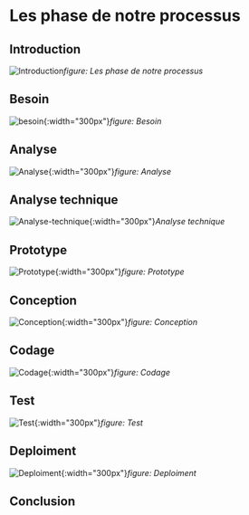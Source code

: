 # Les phase de notre processus

## Introduction
![Introduction](../6.Expose-des-phase-de-notre-processus/images/Exposé-des-phase-de-notre-processus.png)*figure: Les phase de notre processus*

## Besoin
![besoin](../6.Expose-des-phase-de-notre-processus/images/besoin.png){:width="300px"}*figure: Besoin*


## Analyse 
![Analyse](../6.Expose-des-phase-de-notre-processus/images/analyse.png){:width="300px"}*figure: Analyse*


## Analyse technique
![Analyse-technique](../6.Expose-des-phase-de-notre-processus/images/analyse-technique.png){:width="300px"}*Analyse technique*

## Prototype
![Prototype](../6.Expose-des-phase-de-notre-processus/images/Prototype.png){:width="300px"}*figure: Prototype*


## Conception
![Conception](../6.Expose-des-phase-de-notre-processus/images/conception.png){:width="300px"}*figure: Conception*


## Codage
![Codage](../6.Expose-des-phase-de-notre-processus/images/codage.png){:width="300px"}*figure: Codage*

## Test
![Test](../6.Expose-des-phase-de-notre-processus/images/test.png){:width="300px"}*figure: Test*

## Deploiment
![Deploiment](../6.Expose-des-phase-de-notre-processus/images/deploiment.png){:width="300px"}*figure: Deploiment*


## Conclusion